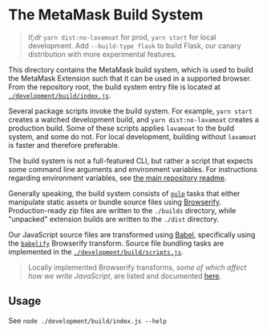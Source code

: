 # The MetaMask Build System

> _tl;dr_ `yarn dist:no-lavamoat` for prod, `yarn start` for local development.
> Add `--build-type flask` to build Flask, our canary distribution with more experimental features.

This directory contains the MetaMask build system, which is used to build the MetaMask Extension such that it can be used in a supported browser.
From the repository root, the build system entry file is located at [`./development/build/index.js`](https://github.com/MetaMask/metamask-extension/blob/develop/development/build/index.js).

Several package scripts invoke the build system.
For example, `yarn start` creates a watched development build, and `yarn dist:no-lavamoat` creates a production build.
Some of these scripts applies `lavamoat` to the build system, and some do not.
For local development, building without `lavamoat` is faster and therefore preferable.

The build system is not a full-featured CLI, but rather a script that expects some command line arguments and environment variables.
For instructions regarding environment variables, see [the main repository readme](../../README.md#building-locally).

Generally speaking, the build system consists of [`gulp`](https://npmjs.com/package/gulp) tasks that either manipulate static assets or bundle source files using [Browserify](https://browserify.org/).
Production-ready zip files are written to the `./builds` directory, while "unpacked" extension builds
are written to the `./dist` directory.

Our JavaScript source files are transformed using [Babel](https://babeljs.io/), specifically using
the [`babelify`](https://npmjs.com/package/babelify) Browserify transform.
Source file bundling tasks are implemented in the [`./development/build/scripts.js`](https://github.com/MetaMask/metamask-extension/blob/develop/development/build/scripts.js).

> Locally implemented Browserify transforms, _some of which affect how we write JavaScript_, are listed and documented [here](./transforms/README.md).

## Usage

See `node ./development/build/index.js --help`
